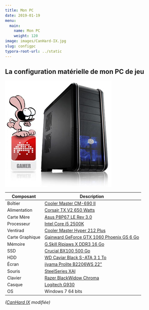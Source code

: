 ```yaml
---
title: Mon PC
date: 2019-01-19
menu:
  main:
    name: Mon PC
    weight: 120
image: images/CanHard-IX.jpg
slug: configpc
typora-root-url: ../static
---
```


## La configuration matérielle de mon PC de jeu

![CanHard IX](/images/CanHard-IX.jpg)

| Composant       | Description |
| --------------- | ----------- |
| Boîtier         | [Cooler Master CM-690 II](http://www.coolermaster.com/case/mid-tower/cm-690-ii-ver-2/) |
| Alimentation    | [Corsair TX V2 650 Watts](http://www.materiel.net/alimentation-pour-pc/corsair-tx-v2-650w-64329.html) |
| Carte Mère      | [Asus P8P67 LE Rev 3.0](https://www.asus.com/Motherboards/P8P67_LE/) |
| Processeur      | [Intel Core i5 2500K](http://ark.intel.com/products/52209/Intel-Core-i5-2500-Processor-6M-Cache-up-to-3_70-GHz) |
| Ventirad        | [Cooler Master Hyper 212 Plus](http://www.coolermaster.com/cooling/cpu-air-cooler/hyper-212-plus/) |
| Carte Graphique | [Gainward GeForce GTX 1060 Phoenix GS 6 Go](http://www.gainward.com/main/vgapro.php?id=988) |
| Mémoire         | [G.Skill Ripjaws X DDR3 16 Go](http://www.gskill.com/en/product/f3-12800cl9d-8gbxl) |
| SSD             | [Crucial BX100 500 Go](http://www.crucial.fr/fra/fr/macbook-pro-(13-pouces,-d%C3%A9but-2011)/CT6512438) |
| HDD             | [WD Caviar Black S-ATA 3 1 To](https://www.wdc.com/fr-fr/products/internal-storage/wd-black-desktop.html#WD1003FZEX) |
| Écran           | [iiyama Prolite B2206WS 22"](http://iiyama.com/fr_fr/produits/prolite-b2206ws-1/) |
| Souris          | [SteelSeries XAI](http://www.lesnumeriques.com/souris/steelseries-xai-p7147/test.html) |
| Clavier         | [Razer BlackWidow Chroma](http://www.razerzone.com/gaming-keyboards-keypads/razer-blackwidow-chroma) |
| Casque          | [Logitech G930](http://gaming.logitech.com/en-us/product/g930-7-1-wireless-gaming-headset) |
| OS              | Windows 7 64 bits |

_([CanHard IX](http://www.materiel.net/ordinateur/materiel-net-canhard-ix-70538.html) modifiée)_
